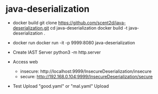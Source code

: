 # java-deserialization

- docker build
  git clone https://github.com/scent2d/java-deserialization.git
  cd java-deserialization
  docker build -t java-deserialization .

- docker run
  docker run -it -p 9999:8080 java-deserialization

- Create IAST Server
  python3 -m http.server

- Access web
  - insecure: http://localhost:9999/InsecureDeserialization/insecure
  - secure: http://192.168.0.104:9999/InsecureDeserialization/secure

- Test Upload
  "good.yaml" or "mal.yaml" Upload

